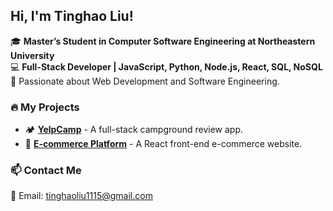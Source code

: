 ## Hi, I'm Tinghao Liu!

🎓 **Master’s Student in Computer Software Engineering at Northeastern University**  
💻 **Full-Stack Developer | JavaScript, Python, Node.js, React, SQL, NoSQL**  
🚀 Passionate about Web Development and Software Engineering.

### 🔥 My Projects
- 🏕 [**YelpCamp**](https://github.com/ting-haoliu/yelpcamp) - A full-stack campground review app.
- 🛒 [**E-commerce Platform**](https://github.com/ting-haoliu/NEU-INFO6250-Web_Dev/tree/main/final) - A React front-end e-commerce website.

### 📫 Contact Me
📧 Email: tinghaoliu1115@gmail.com
